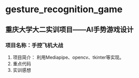 # gesture_recognition_game
## 重庆大学大二实训项目——AI手势游戏设计
### 项目名称：手控飞机大战
1. 项目简介：
  利用Mediapipe、opencv、tkinter等实现。
3. 重点代码
4. 实训感想

